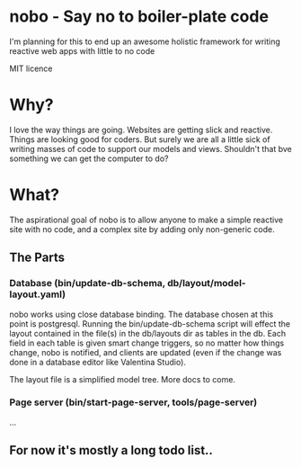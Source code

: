 # nobo - Say no to boiler-plate code
I'm planning for this to end up an awesome holistic framework for writing reactive web apps with little to no code

MIT licence

Why?
=========

I love the way things are going. Websites are getting slick and reactive. Things are looking good for coders.
But surely we are all a little sick of writing masses of code to support our models and views. Shouldn't that bve something we can get the computer to do?

What?
=========
The aspirational goal of nobo is to allow anyone to make a simple reactive site with no code, and a complex site by adding only non-generic code.

The Parts
--------

### Database (bin/update-db-schema, db/layout/model-layout.yaml)

nobo works using close database binding. The database chosen at this point is postgresql.
Running the bin/update-db-schema script will effect the layout contained in the file(s) in the db/layouts dir as tables in the db.
Each field in each table is given smart change triggers, so no matter how things change, nobo is notified, and clients are updated (even if the change was done in a database editor like Valentina Studio).

The layout file is a simplified model tree. More docs to come.

### Page server (bin/start-page-server, tools/page-server)


...

For now it's mostly a long todo list..
- 

